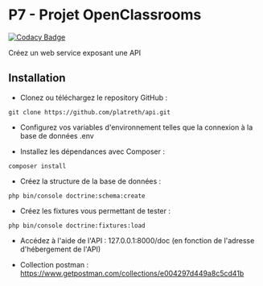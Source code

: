 # P7 - Projet OpenClassrooms

[![Codacy Badge](https://api.codacy.com/project/badge/Grade/fbd99af55506498c821bc46eb2629ecd)](https://app.codacy.com/manual/platreth/api?utm_source=github.com&utm_medium=referral&utm_content=platreth/api&utm_campaign=Badge_Grade_Dashboard)

Créez un web service exposant une API

## Installation

*   Clonez ou téléchargez le repository GitHub :
```system
git clone https://github.com/platreth/api.git
```
*   Configurez vos variables d'environnement telles que la connexion à la base de données .env

*   Installez les dépendances avec Composer :
```system
composer install
```

*   Créez la structure de la base de données :
```system
php bin/console doctrine:schema:create
```

*   Créez les fixtures vous permettant de tester :
```system
php bin/console doctrine:fixtures:load
```

*   Accédez à l'aide de l'API :
127.0.0.1:8000/doc (en fonction de l'adresse d'hébergement de l'API)

*   Collection postman :
https://www.getpostman.com/collections/e004297d449a8c5cd41b
